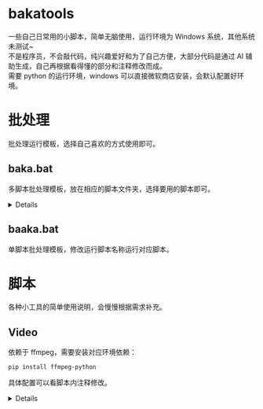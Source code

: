 # bakatools

一些自己日常用的小脚本，简单无脑使用，运行环境为 Windows 系统，其他系统未测试~  
不是程序员，不会敲代码，纯兴趣爱好和为了自己方便，大部分代码是通过 AI 辅助生成，自己再根据看得懂的部分和注释修改而成。  
需要 python 的运行环境，windows 可以直接微软商店安装，会默认配置好环境。

# 批处理

批处理运行模板，选择自己喜欢的方式使用即可。

## baka.bat

多脚本批处理模板，放在相应的脚本文件夹，选择要用的脚本即可。

<details>

### 功能说明

- 自动扫描当前目录所有.py 文件，动态生成带编号的脚本列表
- 单个脚本时自动确认执行，多个脚本时显示选择菜单
- 支持拖放文件，中英文路径和文件名，会自动识别需不需要引号

### 小技巧

要优先执行特定脚本，可在文件名前加数字排序，例如：

```
00_videosplitter.py
01_videocut.py
```

需要管理员权限时，在 bat 文件开头添加：

```
fltmc >nul 2>&1 || (
    echo Set UAC = CreateObject^("Shell.Application"^) > "%temp%\getadmin.vbs"
    echo UAC.ShellExecute "%~s0", "", "", "runas", 1 >> "%temp%\getadmin.vbs"
    "%temp%\getadmin.vbs"
    del "%temp%\getadmin.vbs"
    exit /b
)
```

需要指定 Python 版本时，修改执行命令为：

```
"C:\Python310\python.exe" "%%a" %*
```

</details>

## baaka.bat

单脚本批处理模板，修改运行脚本名称运行对应脚本。

# 脚本

各种小工具的简单使用说明，会慢慢根据需求补充。

## Video

依赖于 ffmpeg，需要安装对应环境依赖：

```
pip install ffmpeg-python
```

具体配置可以看脚本内注释修改。

<details>

### video_splitter

视频无损分割，输入视频分割时间节点，即可切割（1 个节点分割成 2 份，2 个分割成 3 份，以此类推），输入完成后按两下 `Enter` 即可确认。

配合 mpv 的复制当前时间快捷键可以更方便的使用。

### video_cut

视频无损切片，输入开始时间和结束时间，输入完成后按两下 `Enter` 即可确认。

配合 mpv 的复制当前时间快捷键可以更方便的使用。

### video_delete

视频片段无损删除，输入片段前后时间点，切除不想要的视频片段，并将剩余的片段合并。因关键帧对齐，最终视频可能会比原视频稍短。

配合 mpv 的复制当前时间快捷键可以更方便的使用。

### video_merger

对相同录制参数的视频，按照从先到后的顺序合并为一个新的视频。

### video_2mp4

无损转换视频为 mp4 格式，支持批量文件和文件夹混合输入。

### video_2social

转换视频为普通清晰度的 mp4 格式，并转换为 30 帧，适合直接将视频分享到 qq 群、X 等社交媒体平台的情况。

### video_2gif

转换视频为普通清晰度的 gif 动图，适合直接将短视频做成动图分享到 qq 群等社交媒体平台的情况。

建议配合 video2social 使用。

### video_compress

通用的压制视频的脚本，不常用。

### ytb_coverdl

批量下载 youtube 视频封面，在保存位置用 txt 格式建立文本文件，填入图片网址，每行一个，不需要符号分割。

</details>
